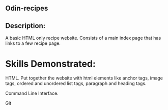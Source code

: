 ## Odin-recipes

## Description:
A basic HTML only recipe website. Consists of a main index page that has links to a few recipe page.

# Skills Demonstrated:
HTML. Put together the website with html elements like anchor tags, image tags, ordered and unordered list tags, paragraph and heading tags.

Command Line Interface.

Git